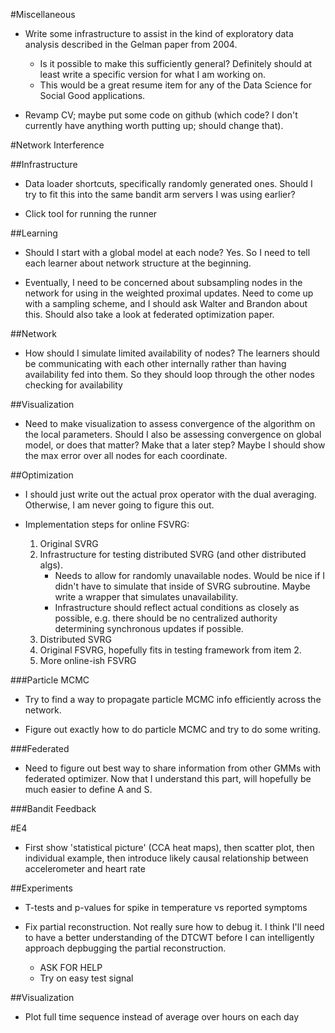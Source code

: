 #Miscellaneous
* Write some infrastructure to assist in the kind of exploratory data analysis described in the Gelman paper from 2004.
    * Is it possible to make this sufficiently general? Definitely should at least write a specific version for what I am working on.
    * This would be a great resume item for any of the Data Science for Social Good applications.

* Revamp CV; maybe put some code on github (which code? I don't currently have anything worth putting up; should change that).

#Network Interference

##Infrastructure
* Data loader shortcuts, specifically randomly generated ones. Should I try to fit this into the same bandit arm servers I was using earlier?

* Click tool for running the runner

##Learning
* Should I start with a global model at each node? Yes. So I need to tell each learner about network structure at the beginning.

* Eventually, I need to be concerned about subsampling nodes in the network for using in the weighted proximal updates. Need to come up with a sampling scheme, and I should ask Walter and Brandon about this. Should also take a look at federated optimization paper.
    
##Network
* How should I simulate limited availability of nodes? The learners should be communicating with each other internally rather than having availability fed into them. So they should loop through the other nodes checking for availability

##Visualization
* Need to make visualization to assess convergence of the algorithm on the local parameters. Should I also be assessing convergence on global model, or does that matter? Make that a later step? Maybe I should show the max error over all nodes for each coordinate.

##Optimization
* I should just write out the actual prox operator with the dual averaging. Otherwise, I am never going to figure this out.

* Implementation steps for online FSVRG:
    1. Original SVRG
    2. Infrastructure for testing distributed SVRG (and other distributed algs).
        * Needs to allow for randomly unavailable nodes. Would be nice if I didn't have to simulate that inside of SVRG subroutine. Maybe write a wrapper that simulates unavailability.
        * Infrastructure should reflect actual conditions as closely as possible, e.g. there should be no centralized authority determining synchronous updates if possible.
    3. Distributed SVRG
    4. Original FSVRG, hopefully fits in testing framework from item 2.
    5. More online-ish FSVRG

###Particle MCMC
* Try to find a way to propagate particle MCMC info efficiently across the network.

* Figure out exactly how to do particle MCMC and try to do some writing.

###Federated
* Need to figure out best way to share information from other GMMs with federated optimizer. Now that I understand this part, will hopefully be much easier to define A and S.

###Bandit Feedback

#E4
* First show 'statistical picture' (CCA heat maps), then scatter plot, then individual example, then introduce likely causal relationship between accelerometer and heart rate

##Experiments
* T-tests and p-values for spike in temperature vs reported symptoms

* Fix partial reconstruction. Not really sure how to debug it. I think I'll need to have a better understanding of the DTCWT before I can intelligently approach depbugging the partial reconstruction.
    * ASK FOR HELP
    * Try on easy test signal

##Visualization
* Plot full time sequence instead of average over hours on each day
